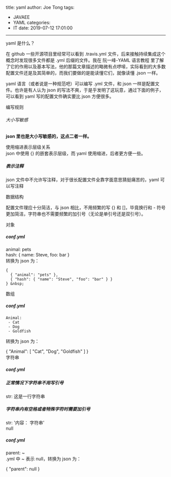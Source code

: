 title: yaml
author: Joe Tong
tags:
  - JAVAEE
  - YAML
categories:
  - IT
date: 2019-07-12 17:01:00
---
yaml 是什么？

在 github 一些开源项目里经常可以看到 .travis.yml 文件，后来接触持续集成这个概念时发现很多文件都是 .yml 后缀的文件。我在 阮一峰-YAML 语言教程 里了解了它的作用以及基本写法，他的那篇文章描述的略微有点啰嗦，实际看到的大多数配置文件还是及其简单的，而我们要做的是能读懂它们，就像读懂 .json 一样。

yaml 语言（或者说是一种规范吧）可以编写 .yml 文件，和 json 一样是配置文件。也许是有人认为 json 的写法不爽，于是乎发明了这玩意，通过下面的例子，可以看到 yaml 写的配置文件确实要比 json 方便很多。

编写规则

###### 大小写敏感 &nbsp;
**json 里也是大小写敏感的，这点二者一样。**

使用缩进表示层级关系  
json 中使用 {} 的嵌套表示层级，而 yaml 使用缩进，后者更方便一些。

##### 表示注释
json 文件中不允许写注释，对于很长配置文件全靠字面意思猜挺痛苦的，yaml 可以写注释

数据结构

配置文件理应十分简洁，与 json 相比，不用频繁的写 {} 和 []，毕竟换行和 - 符号更加简洁，字符串也不需要频繁的加引号（无论是单引号还是双引号）。

对象

##### conf.yml
animal: pets  
hash: { name: Steve, foo: bar }  
转换为 json 为：
```
{ 
  { "animal": "pets" },  
  { "hash": { "name": "Steve", "foo": "bar" } }  
} &nbsp;
```
数组

##### conf.yml
```
Animal:
 - Cat
 - Dog
 - Goldfish  
```
转换为 json 为：

{ "Animal": [ "Cat", "Dog", "Goldfish" ] }  
字符串

##### conf.yml
##### 正常情况下字符串不用写引号
str: 这是一行字符串
##### 字符串内有空格或者特殊字符时需要加引号
str: '内容： 字符串'  
null

##### conf.yml
parent: ~  
.yml 中 ~ 表示 null，转换为 json 为：

{ "parent": null }
